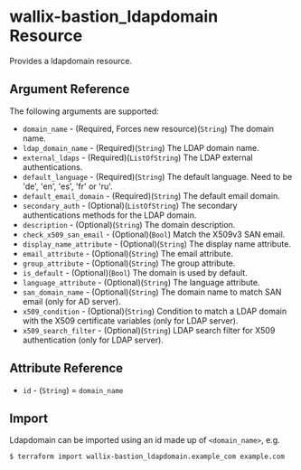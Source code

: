 # wallix-bastion_ldapdomain Resource

Provides a ldapdomain resource.

## Argument Reference

The following arguments are supported:

* `domain_name` - (Required, Forces new resource)(`String`) The domain name.
* `ldap_domain_name` - (Required)(`String`) The LDAP domain name.
* `external_ldaps` - (Required)(`ListOfString`) The LDAP external authentications.
* `default_language` - (Required)(`String`) The default language. Need to be 'de', 'en', 'es', 'fr' or 'ru'.
* `default_email_domain` - (Required)(`String`) The default email domain.
* `secondary_auth` - (Optional)(`ListOfString`) The secondary authentications methods for the LDAP domain.
* `description` - (Optional)(`String`) The domain description.
* `check_x509_san_email` - (Optional)(`Bool`) Match the X509v3 SAN email.
* `display_name_attribute` - (Optional)(`String`) The display name attribute.
* `email_attribute` - (Optional)(`String`) The email attribute.
* `group_attribute` - (Optional)(`String`) The group attribute.
* `is_default` - (Optional)(`Bool`) The domain is used by default.
* `language_attribute` - (Optional)(`String`) The language attribute.
* `san_domain_name` - (Optional)(`String`) The domain name to match SAN email (only for AD server).
* `x509_condition` - (Optional)(`String`) Condition to match a LDAP domain with the X509 certificate variables (only for LDAP server).
* `x509_search_filter` - (Optional)(`String`) LDAP search filter for X509 authentication (only for LDAP server).

## Attribute Reference

* `id` - (`String`) = `domain_name`

## Import

Ldapdomain can be imported using an id made up of `<domain_name>`, e.g.

```
$ terraform import wallix-bastion_ldapdomain.example_com example.com
```
